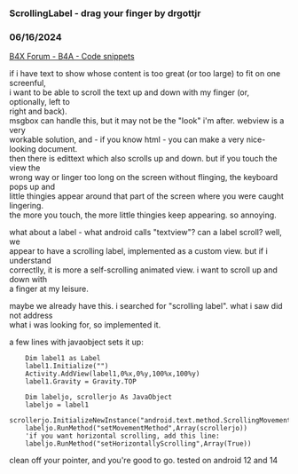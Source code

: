 ### ScrollingLabel - drag your finger by drgottjr
### 06/16/2024
[B4X Forum - B4A - Code snippets](https://www.b4x.com/android/forum/threads/161679/)

if i have text to show whose content is too great (or too large) to fit on one screenful,  
i want to be able to scroll the text up and down with my finger (or, optionally, left to  
right and back).  
msgbox can handle this, but it may not be the "look" i'm after. webview is a very  
workable solution, and - if you know html - you can make a very nice-looking document.  
then there is edittext which also scrolls up and down. but if you touch the view the  
wrong way or linger too long on the screen without flinging, the keyboard pops up and  
little thingies appear around that part of the screen where you were caught lingering.  
the more you touch, the more little thingies keep appearing. so annoying.  
  
what about a label - what android calls "textview"? can a label scroll? well, we  
appear to have a scrolling label, implemented as a custom view. but if i understand  
correctlly, it is more a self-scrolling animated view. i want to scroll up and down with  
a finger at my leisure.  
  
maybe we already have this. i searched for "scrolling label". what i saw did not address   
what i was looking for, so implemented it.  
  
a few lines with javaobject sets it up:  
  

```B4X
    Dim label1 as Label  
    label1.Initialize("")  
    Activity.AddView(label1,0%x,0%y,100%x,100%y)  
    label1.Gravity = Gravity.TOP  
  
    Dim labeljo, scrollerjo As JavaObject  
    labeljo = label1  
    scrollerjo.InitializeNewInstance("android.text.method.ScrollingMovementMethod",Null)  
    labeljo.RunMethod("setMovementMethod",Array(scrollerjo))  
    'if you want horizontal scrolling, add this line:  
    labeljo.RunMethod("setHorizontallyScrolling",Array(True))
```

  
  
clean off your pointer, and you're good to go. tested on android 12 and 14